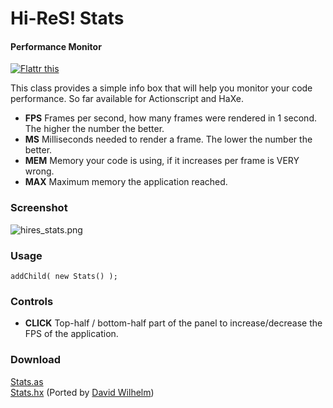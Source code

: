 Hi-ReS! Stats
========

#### Performance Monitor ####

[![Flattr this](http://api.flattr.com/button/button-compact-static-100x17.png)](http://flattr.com/thing/33198/Hi-ReS-Stats)

This class provides a simple info box that will help you monitor your code performance.
So far available for Actionscript and HaXe.

* **FPS** Frames per second, how many frames were rendered in 1 second. The higher the number the better.
* **MS** Milliseconds needed to render a frame. The lower the number the better.
* **MEM** Memory your code is using, if it increases per frame is VERY wrong.
* **MAX** Maximum memory the application reached.

### Screenshot ###

![hires_stats.png](http://github.com/mrdoob/Hi-ReS-Stats/raw/master/assets/hires_stats.png)

### Usage ###

	addChild( new Stats() );

### Controls ###

* **CLICK** Top-half / bottom-half part of the panel to increase/decrease the FPS of the application.

### Download ###

[Stats.as](http://github.com/mrdoob/Hi-ReS-Stats/raw/master/src/net/hires/debug/Stats.as)  
[Stats.hx](http://github.com/mrdoob/Hi-ReS-Stats/raw/master/src/net/hires/debug/Stats.hx) (Ported by [David Wilhelm](http://github.com/bigfish))
